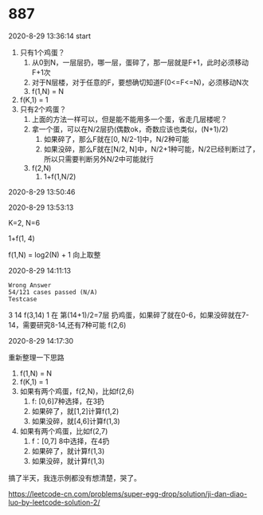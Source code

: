 # 887

2020-8-29 13:36:14
start

1. 只有1个鸡蛋？
   1. 从0到N，一层层扔，哪一层，蛋碎了，那一层就是F+1，此时必须移动F+1次
   2. 对于N层楼，对于任意的F，要想确切知道F(0<=F<=N)，必须移动N次
   3. f(1,N) = N
2. f(K,1) = 1
3. 只有2个鸡蛋？
   1. 上面的方法一样可以，但是能不能用多一个蛋，省走几层楼呢？
   2. 拿一个蛋，可以在N/2层扔(偶数ok，奇数应该也类似，(N+1)/2)
      1. 如果碎了，那么F就在[0, N/2-1]中，N/2种可能
      2. 如果没碎，那么F就在[N/2, N]中，N/2+1种可能，N/2已经判断过了，所以只需要判断另外N/2中可能就行
   3. f(2,N)
      1. 1+f(1,N/2)

2020-8-29 13:50:46

2020-8-29 13:53:13

K=2, N=6

1+f(1, 4)


f(1,N) = log2(N) + 1 向上取整


2020-8-29 14:11:13

```
Wrong Answer
54/121 cases passed (N/A)
Testcase
```

3
14
f(3,14)
1 在 第(14+1)/2=7层 扔鸡蛋，如果碎了就在0-6，如果没碎就在7-14，需要研究8-14,还有7种可能
f(2,6)

2020-8-29 14:17:30

重新整理一下思路

1. f(1,N) = N
2. f(K,1) = 1
3. 如果有两个鸡蛋，f(2,N)，比如f(2,6)
   1. f: [0,6]7种选择，在3扔
   2. 如果碎了，就[1,2]计算f(1,2)
   3. 如果没碎，就[4,6]计算f(1,3)
4. 如果有两个鸡蛋，比如f(2,7)
   1. f：[0,7] 8中选择，在4扔
   2. 如果碎了，就计算f(1,3)
   3. 如果没碎，就计算f(1,3)

搞了半天，我连示例都没有想清楚，哭了。

https://leetcode-cn.com/problems/super-egg-drop/solution/ji-dan-diao-luo-by-leetcode-solution-2/
